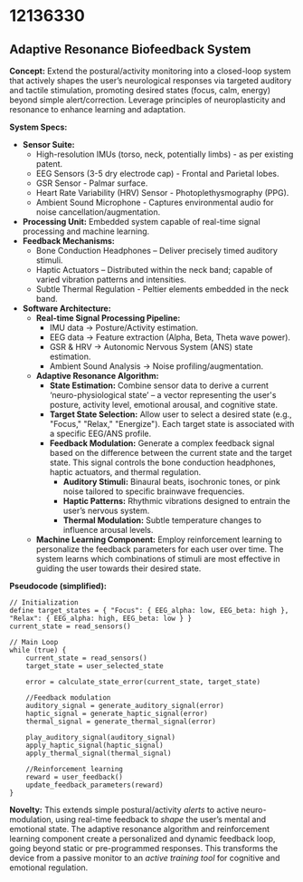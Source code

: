 # 12136330

## Adaptive Resonance Biofeedback System

**Concept:** Extend the postural/activity monitoring into a closed-loop system that actively shapes the user’s neurological responses via targeted auditory and tactile stimulation, promoting desired states (focus, calm, energy) beyond simple alert/correction. Leverage principles of neuroplasticity and resonance to enhance learning and adaptation.

**System Specs:**

*   **Sensor Suite:**
    *   High-resolution IMUs (torso, neck, potentially limbs) - as per existing patent.
    *   EEG Sensors (3-5 dry electrode cap) - Frontal and Parietal lobes.
    *   GSR Sensor - Palmar surface.
    *   Heart Rate Variability (HRV) Sensor - Photoplethysmography (PPG).
    *   Ambient Sound Microphone - Captures environmental audio for noise cancellation/augmentation.
*   **Processing Unit:** Embedded system capable of real-time signal processing and machine learning.
*   **Feedback Mechanisms:**
    *   Bone Conduction Headphones – Deliver precisely timed auditory stimuli.
    *   Haptic Actuators – Distributed within the neck band; capable of varied vibration patterns and intensities.
    *   Subtle Thermal Regulation - Peltier elements embedded in the neck band.
*   **Software Architecture:**
    *   **Real-time Signal Processing Pipeline:**
        *   IMU data -> Posture/Activity estimation.
        *   EEG data -> Feature extraction (Alpha, Beta, Theta wave power).
        *   GSR & HRV -> Autonomic Nervous System (ANS) state estimation.
        *   Ambient Sound Analysis -> Noise profiling/augmentation.
    *   **Adaptive Resonance Algorithm:**
        *   **State Estimation:** Combine sensor data to derive a current ‘neuro-physiological state’ – a vector representing the user's posture, activity level, emotional arousal, and cognitive state.
        *   **Target State Selection:**  Allow user to select a desired state (e.g., "Focus," "Relax," "Energize").  Each target state is associated with a specific EEG/ANS profile.
        *   **Feedback Modulation:** Generate a complex feedback signal based on the difference between the current state and the target state. This signal controls the bone conduction headphones, haptic actuators, and thermal regulation.
            *   **Auditory Stimuli:** Binaural beats, isochronic tones, or pink noise tailored to specific brainwave frequencies.
            *   **Haptic Patterns:**  Rhythmic vibrations designed to entrain the user’s nervous system.
            *   **Thermal Modulation:** Subtle temperature changes to influence arousal levels.
    *   **Machine Learning Component:**  Employ reinforcement learning to personalize the feedback parameters for each user over time.  The system learns which combinations of stimuli are most effective in guiding the user towards their desired state.

**Pseudocode (simplified):**

```
// Initialization
define target_states = { "Focus": { EEG_alpha: low, EEG_beta: high }, "Relax": { EEG_alpha: high, EEG_beta: low } }
current_state = read_sensors()

// Main Loop
while (true) {
    current_state = read_sensors()
    target_state = user_selected_state

    error = calculate_state_error(current_state, target_state)

    //Feedback modulation
    auditory_signal = generate_auditory_signal(error)
    haptic_signal = generate_haptic_signal(error)
    thermal_signal = generate_thermal_signal(error)

    play_auditory_signal(auditory_signal)
    apply_haptic_signal(haptic_signal)
    apply_thermal_signal(thermal_signal)

    //Reinforcement learning
    reward = user_feedback()
    update_feedback_parameters(reward)
}
```

**Novelty:** This extends simple postural/activity *alerts* to active neuro-modulation, using real-time feedback to *shape* the user’s mental and emotional state. The adaptive resonance algorithm and reinforcement learning component create a personalized and dynamic feedback loop, going beyond static or pre-programmed responses. This transforms the device from a passive monitor to an *active training tool* for cognitive and emotional regulation.